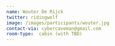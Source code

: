 ```yaml
---
name: Wouter De Rijck
twitter: ridingwolf
image: /images/participants/wouter.jpg
contact-via: cybercaveman@gmail.com
room-type:  cabin (with TBD)
---
```


